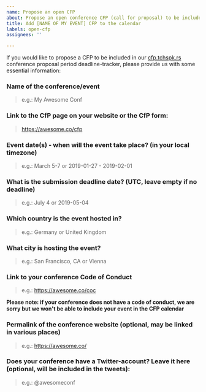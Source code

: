 ```yaml
---
name: Propose an open CFP
about: Propose an open conference CFP (call for proposal) to be included in the calendar
title: Add [NAME OF MY EVENT] CFP to the calendar
labels: open-cfp
assignees: ''

---
```


If you would like to propose a CFP to be included in our [cfp.tchspk.rs](https://cfp.tchspk.rs/) conference proposal period deadline-tracker, please provide us with some essential information:

### Name of the conference/event
> e.g.: My Awesome Conf

### Link to the CfP page on your website or the CfP form:
> https://awesome.co/cfp

### Event date(s) - when will the event take place? (in your local timezone)
> e.g.: March 5-7 or 2019-01-27 - 2019-02-01

### What is the submission deadline date? (UTC, leave empty if no deadline)
> e.g.: July 4 or 2019-05-04

### Which country is the event hosted in?
> e.g.: Germany or United Kingdom

### What city is hosting the event?
> e.g.: San Francisco, CA or Vienna

### Link to your conference Code of Conduct
> e.g.: https://awesome.co/coc

**Please note: if your conference does not have a code of conduct, we are sorry but we won't be able to include your event in the CFP calendar**

### Permalink of the conference website (optional, may be linked in various places)
> e.g.: https://awesome.co/

### Does your conference have a Twitter-account? Leave it here (optional, will be included in the tweets):
> e.g.: @awesomeconf
